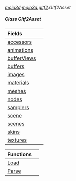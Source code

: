 _[mojo3d](../../modules/mojo3d/mojo3d-module.md):[mojo3d.gltf2](../../modules/mojo3d/mojo3d-gltf2.md).Gltf2Asset_
##### Class Gltf2Asset

| Fields | |
|:---|:---|
| [accessors](mojo3d-gltf2-gltf2asset-accessors.md) |  |
| [animations](mojo3d-gltf2-gltf2asset-animations.md) |  |
| [bufferViews](mojo3d-gltf2-gltf2asset-bufferviews.md) |  |
| [buffers](mojo3d-gltf2-gltf2asset-buffers.md) |  |
| [images](mojo3d-gltf2-gltf2asset-images.md) |  |
| [materials](mojo3d-gltf2-gltf2asset-materials.md) |  |
| [meshes](mojo3d-gltf2-gltf2asset-meshes.md) |  |
| [nodes](mojo3d-gltf2-gltf2asset-nodes.md) |  |
| [samplers](mojo3d-gltf2-gltf2asset-samplers.md) |  |
| [scene](mojo3d-gltf2-gltf2asset-scene.md) |  |
| [scenes](mojo3d-gltf2-gltf2asset-scenes.md) |  |
| [skins](mojo3d-gltf2-gltf2asset-skins.md) |  |
| [textures](mojo3d-gltf2-gltf2asset-textures.md) |  |

| Functions | |
|:---|:---|
| [Load](mojo3d-gltf2-gltf2asset-load.md) |  |
| [Parse](mojo3d-gltf2-gltf2asset-parse.md) |  |
